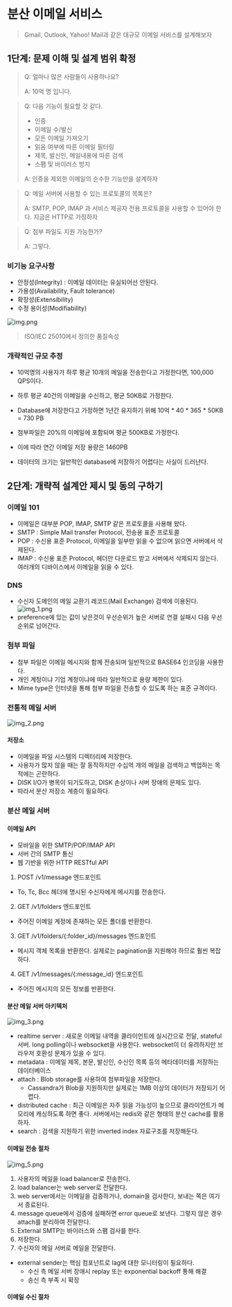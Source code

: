 # 분산 이메일 서비스
> Gmail, Outlook, Yahoo! Mail과 같은 대규모 이메일 서비스를 설계해보자

## 1단계: 문제 이해 및 설계 범위 확정
> Q: 얼마나 많은 사람들이 사용하나요?
> 
> A: 10억 명 입니다.

> Q: 다음 기능이 필요할 것 같다.
> * 인증
> * 이메일 수/발신
> * 모든 이메일 가져오기
> * 읽음 여부에 따른 이메일 필터링
> * 제목, 발신인, 메일내용에 따른 검색
> * 스팸 및 바이러스 방지
>
> A: 인증을 제외한 이메일의 순수한 기능만을 설계하자

> Q: 메일 서버에 사용할 수 있는 프로토콜의 목록은?
>
> A: SMTP, POP, IMAP 과 서비스 제공자 전용 프로토콜을 사용할 수 있어야 한다. 지금은 HTTP로 가정하자

> Q: 첨부 파일도 지원 가능한가?
>
> A: 그렇다.

### 비기능 요구사항
* 안정성(Integrity) : 이메일 데이터는 유실되어선 안된다.
* 가용성(Availability, Fault tolerance)
* 확장성(Extensibility)
* 수정 용이성(Modifiability)

![img.png](img.png)
> ISO/IEC 25010에서 정의한 품질속성

### 개략적인 규모 추정
* 10억명의 사용자가 하루 평균 10개의 메일을 전송한다고 가정한다면, 100,000 QPS이다.
* 하루 평균 40건의 이메일을 수신하고, 평균 50KB로 가정한다.
* Database에 저장한다고 가정하면 1년간 유지하기 위해 10억 * 40 * 365 * 50KB = 730 PB
* 첨부파일은 20%의 이메일에 포함되며 평균 500KB로 가정한다.
* 이에 따라 연간 이메일 저장 용량은 1460PB

* 데이터의 크기는 일반적인 database에 저장하기 어렵다는 사실이 드러난다.

## 2단계: 개략적 설계안 제시 및 동의 구하기
### 이메일 101
* 이메일은 대부분 POP, IMAP, SMTP 같은 프로토콜을 사용해 왔다.
* SMTP : Simple Mail transfer Protocol, 전송용 표준 프로토콜
* POP : 수신용 표준 Protocol, 이메일을 일부만 읽을 수 없으며 읽으면 서버에서 삭제된다.
* IMAP : 수신용 표준 Protocol, 헤더만 다운로드 받고 서버에서 삭제되지 않는다. 여러개의 디바이스에서 이메일을 읽을 수 있다.

### DNS
* 수신자 도메인의 메일 교환기 레코드(Mail Exchange) 검색에 이용된다.
![img_1.png](img_1.png)
* preference에 있는 값이 낮은것이 우선순위가 높은 서버로 연결 실패시 다음 우선순위로 넘어간다.

### 첨부 파일
* 첨부 파일은 이메일 메시지와 함께 전송되며 일반적으로 BASE64 인코딩을 사용한다.
* 개인 계정이냐 기업 계정이냐에 따라 일반적으로 용량 제한이 있다. 
* Mime type은 인터넷을 통해 첨부 파일을 전송할 수 있도록 하는 표준 규격이다.

### 전통적 메일 서버
![img_2.png](img_2.png)

#### 저장소
* 이메일을 파일 시스템의 디렉터리에 저장한다.
* 사용자가 많지 않을 때는 잘 동작하지만 수십억 개의 메일을 검색하고 백업하는 목적에는 곤란하다.
* DISK I/O가 병목이 되기도하고, DISK 손상이나 서버 장애의 문제도 있다.
* 따라서 분산 저장소 계층이 필요하다.

### 분산 메일 서버
#### 이메일 API
* 모바일을 위한 SMTP/POP/IMAP API
* 서버 간의 SMTP 통신
* 웹 기반을 위한 HTTP RESTful API

1. POST /v1/message 엔드포인트
* To, Tc, Bcc 헤더에 명시된 수신자에게 메시지를 전송한다.

2. GET /v1/folders 엔드포인트
* 주어진 이메일 계정에 존재하는 모든 폴더를 반환한다.

3. GET /v1/folders/{:folder_id}/messages 엔드포인트
* 메시지 객체 목록을 반환한다. 실제로는 pagination을 지원해야 하므로 훨씬 복잡하다.

4. GET /v1/messages/{:message_id} 엔드포인트
* 주어진 메시지의 모든 정보를 반환한다.

#### 분산 메일 서버 아키텍처
![img_3.png](img_3.png)
* realtime server : 새로운 이메일 내역을 클라이언트에 실시간으로 전달, stateful 서버. long polling이나 websocket을 사용한다.
websocket이 더 유려하지만 브라우저 호환성 문제가 있을 수 있다.
* metadata : 이메일 제목, 본문, 발신인, 수신인 목록 등의 메타데이터를 저장하는 데이터베이스
* attach : Blob storage를 사용하여 첨부파일을 저장한다.
  * Cassandra가 Blob을 지원하지만 실제로는 1MB 이상의 데이터가 저장되기 어렵다.
* distributed cache : 최근 이메일은 자주 읽을 가능성이 높으므로 클라이언트가 메모리에 캐싱하도록 하면 좋다. 서버에서는 redis와 같은 형태의 분산 cache를 활용하자.
* search : 검색을 지원하기 위한 inverted index 자료구조를 저장해둔다.

#### 이메일 전송 절차
![img_5.png](img_5.png)
1. 사용자의 메일을 load balancer로 전송한다.
2. load balancer는 web server로 전달한다.
3. web server에서는 이메일을 검증하거나, domain을 검사한다, 보내는 쪽은 여기서 종료된다.
4. message queue에서 검증에 실패하면 error queue로 보낸다. 그렇지 않은 경우 attach를 분리하여 전달한다.
5. External SMTP는 바이러스와 스팸 검사를 한다.
6. 저장한다.
7. 수신자의 메일 서버로 메일을 전달한다.
* external sender는 핵심 컴포넌트로 lag에 대한 모니터링이 필요하다.
  * 수신 측 메일 서버 장애시 replay 또는 exponential backoff 통해 해결
  * 송신 측 부족 시 확장

#### 이메일 수신 절차

